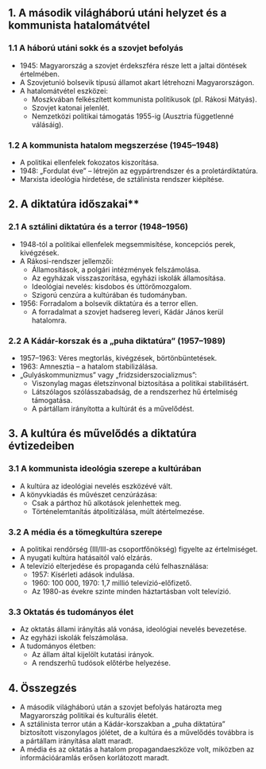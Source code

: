 ## 1. A második világháború utáni helyzet és a kommunista hatalomátvétel
### 1.1 A háború utáni sokk és a szovjet befolyás
- 1945: Magyarország a szovjet érdekszféra része lett a jaltai döntések értelmében.
- A Szovjetunió bolsevik típusú államot akart létrehozni Magyarországon.
- A hatalomátvétel eszközei:
  - Moszkvában felkészített kommunista politikusok (pl. Rákosi Mátyás).
  - Szovjet katonai jelenlét.
  - Nemzetközi politikai támogatás 1955-ig (Ausztria függetlenné válásáig).

### 1.2 A kommunista hatalom megszerzése (1945–1948)
- A politikai ellenfelek fokozatos kiszorítása.
- 1948: „Fordulat éve” – létrejön az egypártrendszer és a proletárdiktatúra.
- Marxista ideológia hirdetése, de sztálinista rendszer kiépítése.

## 2. A diktatúra időszakai**
### 2.1 A sztálini diktatúra és a terror (1948–1956)
- 1948-tól a politikai ellenfelek megsemmisítése, koncepciós perek, kivégzések.
- A Rákosi-rendszer jellemzői:
  - Államosítások, a polgári intézmények felszámolása.
  - Az egyházak visszaszorítása, egyházi iskolák államosítása.
  - Ideológiai nevelés: kisdobos és úttörőmozgalom.
  - Szigorú cenzúra a kultúrában és tudományban.
- 1956: Forradalom a bolsevik diktatúra és a terror ellen.
  - A forradalmat a szovjet hadsereg leveri, Kádár János kerül hatalomra.

### **2.2 A Kádár-korszak és a „puha diktatúra” (1957–1989)**
- 1957–1963: Véres megtorlás, kivégzések, börtönbüntetések.
- 1963: Amnesztia – a hatalom stabilizálása.
- „Gulyáskommunizmus” vagy „fridzsiderszocializmus”:
  - Viszonylag magas életszínvonal biztosítása a politikai stabilitásért.
  - Látszólagos szólásszabadság, de a rendszerhez hű értelmiség támogatása.
  - A pártállam irányította a kultúrát és a művelődést.

## **3. A kultúra és művelődés a diktatúra évtizedeiben**
### **3.1 A kommunista ideológia szerepe a kultúrában**
- A kultúra az ideológiai nevelés eszközévé vált.
- A könyvkiadás és művészet cenzúrázása:
  - Csak a párthoz hű alkotások jelenhettek meg.
  - Történelemtanítás átpolitizálása, múlt átértelmezése.

### **3.2 A média és a tömegkultúra szerepe**
- A politikai rendőrség (III/III-as csoportfőnökség) figyelte az értelmiséget.
- A nyugati kultúra hatásaitól való elzárás.
- A televízió elterjedése és propaganda célú felhasználása:
  - 1957: Kísérleti adások indulása.
  - 1960: 100 000, 1970: 1,7 millió televízió-előfizető.
  - Az 1980-as évekre szinte minden háztartásban volt televízió.

### **3.3 Oktatás és tudományos élet**
- Az oktatás állami irányítás alá vonása, ideológiai nevelés bevezetése.
- Az egyházi iskolák felszámolása.
- A tudományos életben:
  - Az állam által kijelölt kutatási irányok.
  - A rendszerhű tudósok előtérbe helyezése.

## **4. Összegzés**
- A második világháború után a szovjet befolyás határozta meg Magyarország politikai és kulturális életét.
- A sztálinista terror után a Kádár-korszakban a „puha diktatúra” biztosított viszonylagos jólétet, de a kultúra és a művelődés továbbra is a pártállam irányítása alatt maradt.
- A média és az oktatás a hatalom propagandaeszköze volt, miközben az információáramlás erősen korlátozott maradt.